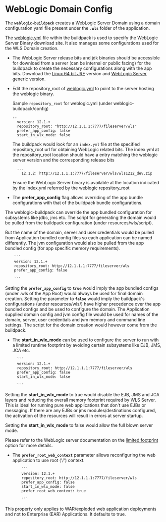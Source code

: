 # WebLogic Domain Config

The **`weblogic-buildpack`** creates a WebLogic Server Domain using a domain configuration yaml file present under the **`.wls`** folder of the application.

The [weblogic.yml](../config/weblogic.yml) file within the buildpack is used to specify the WebLogic Server Binary download site.
It also manages some configurations used for the WLS Domain creation.

   * The WebLogic Server release bits and jdk binaries should be accessible for download from a server (can be internal or public facing) for the buildpack to create the necessary configurations along with the app bits.
     Download the [Linux 64 bit JRE][] version and [WebLogic Server][] generic version.

   * Edit the repository_root of [weblogic.yml](../config/weblogic.yml) to point to the server hosting the weblogic binary.

     Sample `repository_root` for weblogic.yml (under weblogic-buildpack/config)

      ```
      --
        version: 12.1.+
        repository_root: "http://12.1.1.1:7777/fileserver/wls"
        prefer_app_config: false
        start_in_wlx_mode: false

      ```

      The buildpack would look for an `index.yml` file at the specified repository_root url for obtaining WebLogic related bits.
      The index.yml at the repository_root location should have a entry matching the weblogic server version and the corresponding release bits

      ```
        ---
          12.1.2: http://12.1.1.1:7777/fileserver/wls/wls1212_dev.zip
      ```

      Ensure the WebLogic Server binary is available at the location indicated by the index.yml referred by the weblogic repository_root

  * The **prefer_app_config** flag allows overriding of the app bundle configurations with that of the buildpack bundle configurations.

  The weblogic-buildpack can override the app bundled configuration for subsystems like jdbc, jms etc.
  The script for generating the domain would be pulled from the buildpack configuration (under resources/wls/script).

  But the name of the domain, server and user credentials would be pulled from Application bundled config files so each application can be named differently.
  The jvm configuration would also be pulled from the app bundled config (for app specific memory requirements).


        ```
        version: 12.1.+
        repository_root: http://12.1.1.1:7777/fileserver/wls
        prefer_app_config: false

        ```

  Setting the  **`prefer_app_config`** to **`true`** would imply the app bundled configs (under .wls of the App Root) would always be used for final domain creation.
  Setting the parameter to **`false`** would imply the buildpack's configurations (under resources/wls/) have higher precedence over the app bundled configs and be used to configure the domain.
  The Application supplied domain config and jvm config file would be used for names of the domain, server, user credentials and jvm memory and command line settings.
  The script for the domain creation would however come from the buildpack.

  * The **start_in_wlx_mode** can be used to configure the server to run with a limited runtime footprint by avoiding certain subsystems like  EJB, JMS, JCA etc.

          ```
          version: 12.1.+
          repository_root: http://12.1.1.1:7777/fileserver/wls
          prefer_app_config: false
          start_in_wlx_mode: false

          ```


  Setting the **start_in_wlx_mode** to true would disable the EJB, JMS and JCA layers and reducing the overall memory footprint required by WLS Server.
  This is ideal for running pure web applications that don't use EJBs or messaging.
  If there are any EJBs or jms modules/destinations configured, the activation of the resources will result in errors at server startup.

  Setting the **start_in_wlx_mode** to false would allow the full blown server mode.

  Please refer to the WebLogic server documentation on the [limited footprint][] option for more details.

  * The **`prefer_root_web_context`** parameter allows reconfiguring the web application to use root ('/') context.

            ```
            version: 12.1.+
            repository_root: http://12.1.1.1:7777/fileserver/wls
            prefer_app_config: false
            start_in_wlx_mode: false
            prefer_root_web_context: true

            ```

  This property only applies to WAR/exploded web application deployments and not to Enterprise (EAR) Applications.
  It defaults to true.

[Linux 64 bit JRE]: http://javadl.sun.com/webapps/download/AutoDL?BundleId=83376
[WebLogic Server]: http://www.oracle.com/technetwork/middleware/weblogic/downloads/index.html
[limited footprint]: http://docs.oracle.com/middleware/1212/wls/START/overview.htm#START234